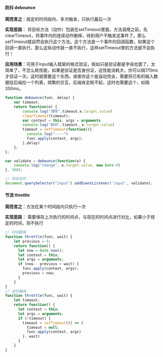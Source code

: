#### 防抖 debounce

**简而言之**：规定的时间段内，多次触发，只执行最后一次

**实现思路**： 将目标方法（动作）包装在setTimeout里面，方法调用之前，先clearTimeout，将事件内的连续动作删掉，待到用户不触发这事件了。那么setTimeout就自然会执行这个方法。这个方法是一个事件的回调函数，如果这个回调一直执行，那么这些动作就一直不执行，这样setTimeout里的方法就不会执行！ 

**应用场景**：可用于input输入框架的格式验证，假如只是验证都是字母也罢了，太简单了，不怎么耗性能，如果是验证是否身份证，这性能消耗大，你可以隔170ms才验证一次。这时就需要这个东西。或者你这个是自动完全，需要将已有的输入数据往后端拉一个列表，频繁的交互，后端肯定耗不起，这时也需要这个，如隔350ms。

```js
function debounce(func, delay) {
    var timeout;
    return function(e) {
        console.log("清除",timeout,e.target.value)
        clearTimeout(timeout);
        var context = this, args = arguments
        console.log("新的",timeout, e.target.value)
        timeout = setTimeout(function(){
          console.log("----")
          func.apply(context, args);
        },delay)
    };
};

var validate = debounce(function(e) {
    console.log("change", e.target.value, new Date-0)
}, 380);

// 绑定监听
document.querySelector("input").addEventListener('input', validate);
```

#### 节流 throttle

**简而言之**：方法在某个时间段内只执行一次

**实现思路**： 需要保存上次执行的时间点，与现在的时间点进行对比，如果小于规定的时间，则不执行

```js
// 时间戳版
function throttle(func, wait) {
    let previous = 0;
    return function() {
      let now = Date.now();
      let context = this;
      let args = arguments;
      if (now - previous > wait) {
        func.apply(context, args);
        previous = now;
      }
    }
}
// 定时器版
function throttle(func, wait) {
    let timeout;
    return function() {
      let context = this;
      let args = arguments;
      if (!timeout) {
        timeout = setTimeout(() => {
          timeout = null;
          func.apply(context, args)
        }, wait)
      }
    }
}
```

